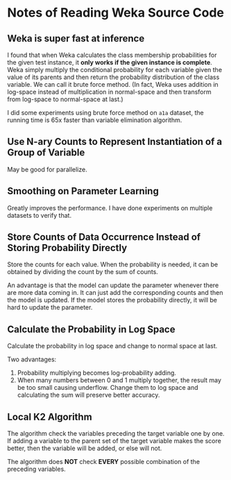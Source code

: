 ﻿# Notes of Reading Weka Source Code

## Weka is super fast at inference

I found that when Weka calculates the class membership probabilities for the
given test instance, it **only works if the given instance is complete**.
Weka simply multiply the conditional probability for each variable given the
value of its parents and then return the probability distribution of the class
variable. We can call it brute force method. (In fact, Weka uses addition in
log-space instead of multiplication in normal-space and then transform from
log-space to normal-space at last.)

I did some experiments using brute force method on `a1a` dataset, the running
time is 65x faster than variable elimination algorithm.

## Use N-ary Counts to Represent Instantiation of a Group of Variable

May be good for parallelize.

## Smoothing on Parameter Learning

Greatly improves the performance.
I have done experiments on multiple datasets to verify that.

## Store Counts of Data Occurrence Instead of Storing Probability Directly

Store the counts for each value. When the probability is needed,
it can be obtained by dividing the count by the sum of counts.

An advantage is that the model can update the parameter whenever there are more
data coming in. It can just add the corresponding counts and then the model is
updated. If the model stores the probability directly, it will be hard to
update the parameter.

## Calculate the Probability in Log Space

Calculate the probability in log space and change to normal space at last.

Two advantages:

1. Probability multiplying becomes log-probability adding.
2. When many numbers between 0 and 1 multiply together, the result may be too
small causing underflow. Change them to log space and calculating the sum will
preserve better accuracy.

## Local K2 Algorithm

The algorithm check the variables preceding the target variable one by one. If
adding a variable to the parent set of the target variable makes the score
better, then the variable will be added, or else will not.

The algorithm does **NOT** check **EVERY**
possible combination of the preceding variables.
